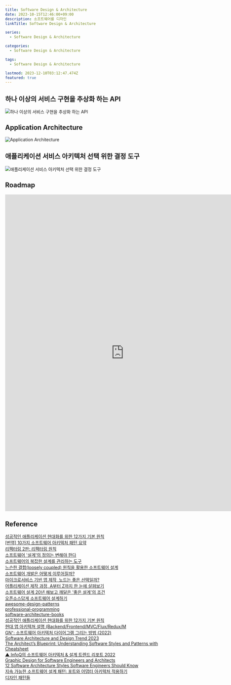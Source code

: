 ```yaml
---
title: Software Design & Architecture
date: 2023-10-15T12:46:00+09:00
description: 소프트웨어를 디자인
linkTitle: Software Design & Architecture

series:
  - Software Design & Architecture

categories:
  - Software Design & Architecture

tags:
  - Software Design & Architecture

lastmod: 2023-12-10T03:12:47.474Z
featured: true
---
```


## 하나 이상의 서비스 구현을 추상화 하는 API

![하나 이상의 서비스 구현을 추상화 하는 API](media/images/service-implementations.jpg "https://www.datanet.co.kr/news/articleView.html?idxno=179757")

## Application Architecture

![Application Architecture](media/images/service-architecture.jpg "https://www.datanet.co.kr/news/articleView.html?idxno=179757")

## 애플리케이션 서비스 아키텍처 선택 위한 결정 도구

![애플리케이션 서비스 아키텍처 선택 위한 결정 도구](media/images/179757_102967_289.jpg "https://www.datanet.co.kr/news/articleView.html?idxno=179757")

## Roadmap

<p align="center">
<iframe width="768" height="1024" src="https://roadmap.sh/software-design-architecture?s=652b754df43a58c923ce9d26" frameborder="0" allow="accelerometer; autoplay; encrypted-media; gyroscope; picture-in-picture" allowfullscreen></iframe>
</p>

## Reference

[성공적인 애플리케이션 현대화를 위한 12가지 기본 원칙](https://www.samsungsds.com/kr/insights/successful-application-modernization.html)  
[[번역] 10가지 소프트웨어 아키텍처 패턴 요약](https://mingrammer.com/translation-10-common-software-architectural-patterns-in-a-nutshell/)  
[리팩터링 2판: 리팩터링 원칙](https://jusths.tistory.com/182?category=941866)  
[소프트웨어 '설계'의 정의는 변해야 한다](https://yozm.wishket.com/magazine/detail/2307/)  
[소프트웨어의 복잡한 설계를 관리하는 도구](https://yozm.wishket.com/magazine/detail/1653/)  
[느슨한 결합(loosely coupled) 원칙을 활용한 소프트웨어 설계](https://yozm.wishket.com/magazine/detail/1926/)  
[소프트웨어 개발은 어떻게 이루어질까?](https://yozm.wishket.com/magazine/detail/566/)  
[마이크로서비스 기반 앱 제작, 노드는 좋은 선택일까?](https://yozm.wishket.com/magazine/detail/355/)  
[어플리케이션 제작 과정, A부터 Z까지 한 눈에 살펴보기](https://yozm.wishket.com/magazine/detail/237/)  
[소프트웨어 설계 20년 해보고 깨달은 '좋은 설계'의 조건](https://yozm.wishket.com/magazine/detail/1884/?utm_source=oneoneone)  
[오픈소스답게 소프트웨어 설계하기](https://techblog.lycorp.co.jp/ko/designing-software-like-an-open-source)  
[awesome-design-patterns](https://github.com/DovAmir/awesome-design-patterns)  
[professional-programming](https://github.com/charlax/professional-programming)  
[software-architecture-books](https://github.com/mhadidg/software-architecture-books)  
[성공적인 애플리케이션 현대화를 위한 12가지 기본 원칙](https://www.samsungsds.com/kr/insights/successful-application-modernization.html?ref=codenary)  
[현대 앱 아키텍쳐 설명 (Backend/Frontend/MVC/Flux/Redux/M](https://devocean.sk.com/blog/techBoardDetail.do?ID=164484&boardType=techBlog)  
[GN⁺: 소프트웨어 아키텍처 다이어그램 그리는 방법 (2022)](https://news.hada.io/topic?id=11565)  
[Software Architecture and Design Trend 2023](https://medium.com/@danielfoo/software-architecture-and-design-trend-2023-f55ecfbcfcc0)  
[The Architect’s Blueprint: Understanding Software Styles and Patterns with Cheatsheet](https://medium.com/bytebytego-system-design-alliance/the-architects-blueprint-understanding-software-styles-and-patterns-with-cheatsheet-5c1f5fd55bbd)  
[▲ InfoQ의 소프트웨어 아키텍처 & 설계 트렌드 리포트 2022](https://news.hada.io/topic?id=6337)  
[Graphic Design for Software Engineers and Architects](https://betterprogramming.pub/graphic-design-for-software-engineers-and-architects-c616bb6c3366)  
[12 Software Architecture Styles Software Engineers Should Know](https://medium.com/@xsronhou/12-software-architecture-styles-software-engineer-should-know-ee92e3b1f9ac)  
[지속 가능한 소프트웨어 설계 패턴: 포트와 어댑터 아키텍처 적용하기](https://engineering.linecorp.com/ko/blog/port-and-adapter-architecture)  
[디자인 패턴들](https://refactoring.guru/ko/design-patterns)
